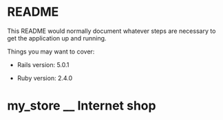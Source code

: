 # README

This README would normally document whatever steps are necessary to get the
application up and running.

Things you may want to cover:

* Rails version: 5.0.1

* Ruby version: 2.4.0

# my_store __ Internet shop

